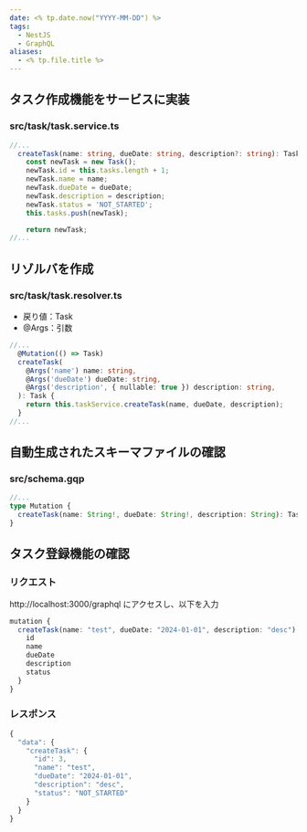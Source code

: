```yaml
---
date: <% tp.date.now("YYYY-MM-DD") %>
tags:
  - NestJS
  - GraphQL
aliases:
  - <% tp.file.title %>
---
```

## タスク作成機能をサービスに実装

### src/task/task.service.ts

```ts
//...
  createTask(name: string, dueDate: string, description?: string): Task {
    const newTask = new Task();
    newTask.id = this.tasks.length + 1;
    newTask.name = name;
    newTask.dueDate = dueDate;
    newTask.description = description;
    newTask.status = 'NOT_STARTED';
    this.tasks.push(newTask);

    return newTask;
//...
```

## リゾルバを作成 

### src/task/task.resolver.ts

- 戻り値：Task
- @Args：引数

```ts
//...
  @Mutation(() => Task)
  createTask(
    @Args('name') name: string,
    @Args('dueDate') dueDate: string,
    @Args('description', { nullable: true }) description: string,
  ): Task {
    return this.taskService.createTask(name, dueDate, description);
  }
//...
```

## 自動生成されたスキーマファイルの確認

### src/schema.gqp

```ts
//...
type Mutation {
  createTask(name: String!, dueDate: String!, description: String): Task!
}
```

## タスク登録機能の確認 

### リクエスト

http://localhost:3000/graphql にアクセスし、以下を入力

```ts
mutation {
  createTask(name: "test", dueDate: "2024-01-01", description: "desc") {
    id
    name
    dueDate
    description
    status
  }
}
```

### レスポンス

```ts
{
  "data": {
    "createTask": {
      "id": 3,
      "name": "test",
      "dueDate": "2024-01-01",
      "description": "desc",
      "status": "NOT_STARTED"
    }
  }
}
```